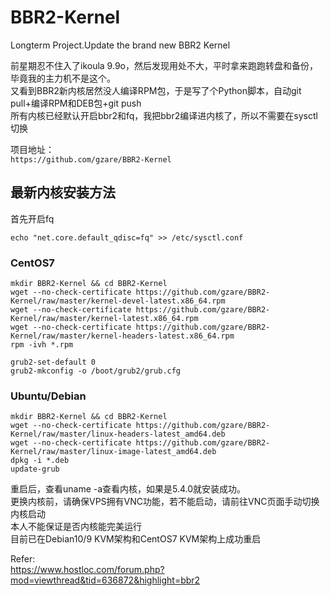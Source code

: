 # BBR2-Kernel
Longterm Project.Update the brand new BBR2 Kernel


前星期忍不住入了ikoula 9.9o，然后发现用处不大，平时拿来跑跑转盘和备份，毕竟我的主力机不是这个。  
又看到BBR2新内核居然没人编译RPM包，于是写了个Python脚本，自动git pull+编译RPM和DEB包+git push  
所有内核已经默认开启bbr2和fq，我把bbr2编译进内核了，所以不需要在sysctl切换  

项目地址：  
`https://github.com/gzare/BBR2-Kernel`  


## 最新内核安装方法  

首先开启fq
```
echo "net.core.default_qdisc=fq" >> /etc/sysctl.conf
```

### CentOS7  

```  
mkdir BBR2-Kernel && cd BBR2-Kernel
wget --no-check-certificate https://github.com/gzare/BBR2-Kernel/raw/master/kernel-devel-latest.x86_64.rpm 
wget --no-check-certificate https://github.com/gzare/BBR2-Kernel/raw/master/kernel-latest.x86_64.rpm
wget --no-check-certificate https://github.com/gzare/BBR2-Kernel/raw/master/kernel-headers-latest.x86_64.rpm 
rpm -ivh *.rpm
```  

```  
grub2-set-default 0
grub2-mkconfig -o /boot/grub2/grub.cfg
```  

### Ubuntu/Debian  

```  
mkdir BBR2-Kernel && cd BBR2-Kernel 
wget --no-check-certificate https://github.com/gzare/BBR2-Kernel/raw/master/linux-headers-latest_amd64.deb 
wget --no-check-certificate https://github.com/gzare/BBR2-Kernel/raw/master/linux-image-latest_amd64.deb 
dpkg -i *.deb
update-grub
```  

重启后，查看uname -a查看内核，如果是5.4.0就安装成功。  
更换内核前，请确保VPS拥有VNC功能，若不能启动，请前往VNC页面手动切换内核启动  
本人不能保证是否内核能完美运行  
目前已在Debian10/9 KVM架构和CentOS7 KVM架构上成功重启  


Refer:   
https://www.hostloc.com/forum.php?mod=viewthread&tid=636872&highlight=bbr2  

